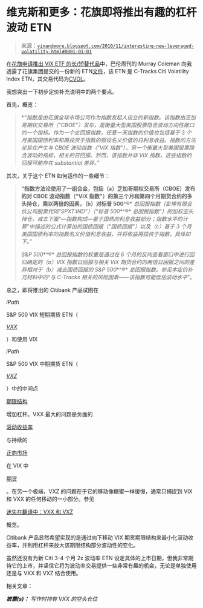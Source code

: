 <!--yml

分类：未分类

date: 2024-05-18 16:59:19

-->

# 维克斯和更多：花旗即将推出有趣的杠杆波动 ETN

> 来源：[`vixandmore.blogspot.com/2010/11/interesting-new-leveraged-volatility.html#0001-01-01`](http://vixandmore.blogspot.com/2010/11/interesting-new-leveraged-volatility.html#0001-01-01)

在[花旗申请推出 VIX ETF 的长/短替代品](http://blogs.barrons.com/focusonfunds/2010/11/04/citi-files-to-offer-longshort-alternative-to-vix-etfs/?mod=rss_BOLBlog)中，巴伦周刊的 Murray Coleman 向我透露了花旗集团提交的一份新的 ETN[文件](http://sec.gov/Archives/edgar/data/831001/000119312510242483/d424b2.htm)，该 ETN 是 C-Tracks Citi Volatility Index ETN，其交易代码为[CVOL](http://vixandmore.blogspot.com/search/label/CVOL)。

我想突出一下初步定价补充说明中的两个要点。

首先，概览：

> **“指数是由花旗全球市场公司作为指数发起人设立的新指数。该指数由芝加哥期权交易所（“CBOE”）发布，是衡量大型美国股票隐含波动方向性敞口的一个指标。作为一个总回报指数，任意一天指数的价值也包括基于 3 个月美国国债利率和再投资于指数的假设名义价值的日利息收益。指数的方法论旨在产生与 CBOE 波动指数（“VIX 指数”），另一个衡量大型美国股票隐含波动的指标，相关的日回报。然而，该指数并非 VIX 指数，这些指数的回报可能存在 substantial 差异。”*

其次，关于这个 ETN 如何运作的一些细节：

> **“指数方法论使用了一组合金，包括（a）芝加哥期权交易所（CBOE）发布的对 CBOE 波动指数（“VIX 指数”）的第三个月和第四个月期货合约的多头持仓，乘以两倍的因素，（b）对标普 500**^®* *总回报指数（彭博有限合伙公司股票代码“SPXT:IND”）（“标普 500**^®* *总回报指数”）的加权空头持仓，减去下面“—指数构成—基于国债的利息收益部分；指数水平的计算”中描述的公式计算出的国债回报（“国债回报”）以及（c）基于 3 个月美国国债利率的指数名义价值利息收益，并将收益再投资于指数，具体如下。”*
> 
> *S&P 500**^®* *总回报指数的权重是通过在 6 个月的反向查看窗口中进行回归确定的（a）VIX 指数日回报与相关 VIX 期货合约的两倍日回报之间的差异相对于（b）减去国债回报的 S&P 500**^®* *总回报指数。参见本定价补充材料中的“与 C-Tracks 相关的风险因素——该指数可能低估波动水平”。*

总之，即将推出的 Citibank 产品试图在

*iPath*

S&P 500 VIX 短期期货 ETN（

*[VXX](http://vixandmore.blogspot.com/search/label/VXX)*

）和使用 VIX

*iPath*

S&P 500 VIX 中期期货 ETN（

*[VXZ](http://vixandmore.blogspot.com/search/label/VXZ)*

）中的中间点

[期限结构](http://vixandmore.blogspot.com/search/label/term%20structure)

增加杠杆。VXX 最大的问题是负面的

[滚动收益率](http://vixandmore.blogspot.com/search/label/roll%20yield)

与持续的

[正向市场](http://vixandmore.blogspot.com/search/label/contango)

在 VIX 中

[期货](http://vixandmore.blogspot.com/search/label/VIX%20futures)

。在另一个极端，VXZ 的问题在于它的移动像糖蜜一样缓慢，通常只捕捉到 VIX 和 VXX 的任何移动的一小部分。参见

[迷失在翻译中：VXX 和 VXZ](http://vixandmore.blogspot.com/2009/04/lost-in-translation-vxx-and-vxz.html)

概览。

Citibank 产品显然希望实现的是通过向下移动 VIX 期货期限结构来最小化滚动收益率，并利用杠杆来放大该期限结构部分波动性的变化。

虽然还没有为新 Citi 3-4 个月 2x 波动率 ETN 设定具体的上市日期，但我非常期待它的上市，并坚信它将为波动率交易提供一些非常有趣的机会，无论是单独使用还是与 VXX 和 VXZ 结合使用。

相关文章：

***披露(s)：*** *写作时持有 VXX 的空头仓位*
